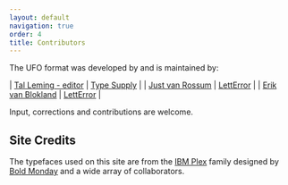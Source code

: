 ```yaml
---
layout: default
navigation: true
order: 4
title: Contributors
---
```


The UFO format was developed by and is maintained by:

| [Tal Leming - editor](mailto:tal@typesupply.com) | [Type Supply](http://typesupply.com) |
| [Just van Rossum](mailto:just@letterror.com)     | [LettError](http://letterror.com) |
| [Erik van Blokland](mailto:erik@letterror.com)   | [LettError](http://letterror.com) |

Input, corrections and contributions are welcome.

## Site Credits

The typefaces used on this site are from the [IBM Plex](https://www.ibm.com/plex/) family designed by [Bold Monday](https://www.boldmonday.com) and a wide array of collaborators.